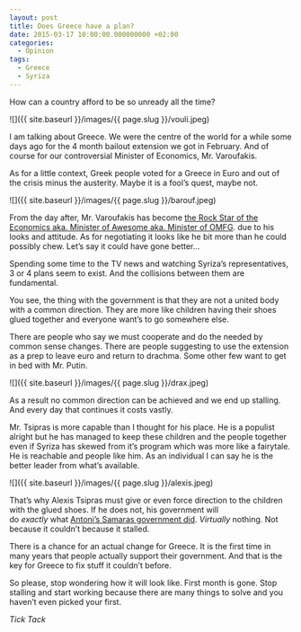 ```yaml
---
layout: post
title: Does Greece have a plan?
date: 2015-03-17 10:00:00.000000000 +02:00
categories:
  - Opinion
tags:
  - Greece
  - Syriza
---
```


How can a country afford to be so unready all the time?

![]({{ site.baseurl }}/images/{{ page.slug }}/vouli.jpeg)

I am talking about Greece. We were the centre of the world for a while some days ago for the 4 month bailout extension we got in February. And of course for our controversial Minister of Economics, Mr. Varoufakis.

<!--more-->

As for a little context, Greek people voted for a Greece in Euro and out of the crisis minus the austerity. Maybe it is a fool’s quest, maybe not.

![]({{ site.baseurl }}/images/{{ page.slug }}/barouf.jpeg)

From the day after, Mr. Varoufakis has become [the Rock Star of the Economics aka. Minister of Awesome aka. Minister of OMFG](https://www.youtube.com/watch?v=Afl9WFGJE0M). due to his looks and attitude. As for negotiating it looks like he bit more than he could possibly chew. Let’s say it could have gone better…

Spending some time to the TV news and watching Syriza’s representatives, 3 or 4 plans seem to exist. And the collisions between them are fundamental.

You see, the thing with the government is that they are not a united body with a common direction. They are more like children having their shoes glued together and everyone want’s to go somewhere else.

There are people who say we must cooperate and do the needed by common sense changes. There are people suggesting to use the extension as a prep to leave euro and return to drachma. Some other few want to get in bed with Mr. Putin.

![]({{ site.baseurl }}/images/{{ page.slug }}/drax.jpeg)

As a result no common direction can be achieved and we end up stalling. And every day that continues it costs vastly.

Mr. Tsipras is more capable than I thought for his place. He is a populist alright but he has managed to keep these children and the people together even if Syriza has skewed from it’s program which was more like a fairytale. He is reachable and people like him. As an individual I can say he is the better leader from what’s available.

![]({{ site.baseurl }}/images/{{ page.slug }}/alexis.jpeg)

That’s why Alexis Tsipras must give or even force direction to the children with the glued shoes. If he does not, his government will do *exactly* what [Antoni’s Samaras government did](https:///tsangiotis.com/samaras-does-not-want-to-rule). *Virtually* nothing. Not because it couldn’t because it stalled.

There is a chance for an actual change for Greece. It is the first time in many years that people actually support their government. And that is the key for Greece to fix stuff it couldn’t before.

So please, stop wondering how it will look like. First month is gone. Stop stalling and start working because there are many things to solve and you haven’t even picked your first.

_Tick Tack_
